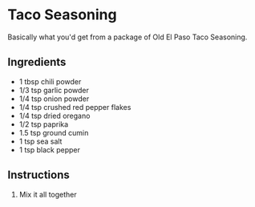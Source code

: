 # Taco Seasoning
Basically what you'd get from a package of Old El Paso Taco Seasoning.

## Ingredients
* 1 tbsp chili powder
* 1/3 tsp garlic powder
* 1/4 tsp onion powder
* 1/4 tsp crushed red pepper flakes
* 1/4 tsp dried oregano
* 1/2 tsp paprika
* 1.5 tsp ground cumin
* 1 tsp sea salt
* 1 tsp black pepper

## Instructions
1. Mix it all together